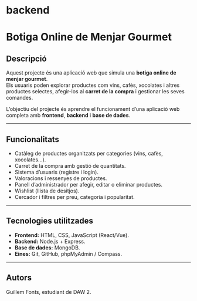# backend

# Botiga Online de Menjar Gourmet

## Descripció
Aquest projecte és una aplicació web que simula una **botiga online de menjar gourmet**.  
Els usuaris poden explorar productes com vins, cafès, xocolates i altres productes selectes, afegir-los al **carret de la compra** i gestionar les seves comandes.

L’objectiu del projecte és aprendre el funcionament d’una aplicació web completa amb **frontend**, **backend** i **base de dades**.

---

## Funcionalitats
- Catàleg de productes organitzats per categories (vins, cafès, xocolates...).
- Carret de la compra amb gestió de quantitats.
- Sistema d’usuaris (registre i login).
- Valoracions i ressenyes de productes.
- Panell d’administrador per afegir, editar o eliminar productes.
- Wishlist (llista de desitjos).
- Cercador i filtres per preu, categoria i popularitat.

---

## Tecnologies utilitzades
- **Frontend:** HTML, CSS, JavaScript (React/Vue).
- **Backend:** Node.js + Express.
- **Base de dades:** MongoDB.
- **Eines:** Git, GitHub, phpMyAdmin / Compass.

---

## Autors
Guillem Fonts, estudiant de DAW 2.
